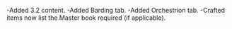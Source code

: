 
-Added 3.2 content.
-Added Barding tab.
-Added Orchestrion tab.
-Crafted items now list the Master book required (if applicable).